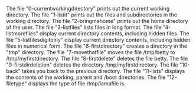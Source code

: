 The file "0-currentworkingdirectory" prints out the current working directory.
The file "1-listit" prints out the files and subdirectories in the working directory.
The file "2-bringmehome" prints out the home directory of the user.
The file "3-listfiles" lists files in long format.
The file "4-listmorefiles" display current directory contents, including hidden files.
The file "5-listfilesdigitonly" display current directory contents, including hidden files in numerical form.
The file "6-firstdirectory" creates a directory in the "tmp" directory.
The file "7-movethatfile" moves the file /tmp/betty to /tmp/myfirstdirectory.
The file "8-firstdelete" deletes the file betty.
The file "9-firstdirdeletion" deletes the directory /tmp/myfirstdirectory.
The file "10-back" takes you back to the previous directory.
The file "11-lists" displays the contents of the working, parent and /boot directories.
The file "12-filetype" displays the type of file /tmp/iamafile is.

